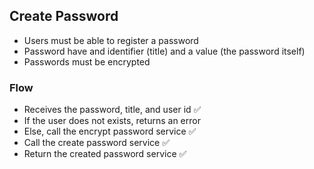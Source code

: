 ## Create Password
- Users must be able to register a password
- Password have and identifier (title) and a value (the password itself)
- Passwords must be encrypted

### Flow
- Receives the password, title, and user id ✅
- If the user does not exists, returns an error
- Else, call the encrypt password service ✅
- Call the create password service ✅
- Return the created password service ✅